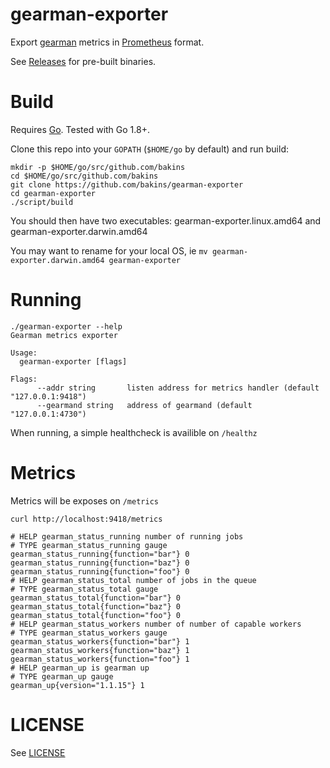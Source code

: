 gearman-exporter
================

Export [gearman](http://gearman.org/) metrics in [Prometheus](https://prometheus.io/) format.

See [Releases](https://github.com/bakins/gearman-exporter/releases) for pre-built binaries.

Build
=====

Requires [Go](https://golang.org/doc/install). Tested with Go 1.8+.

Clone this repo into your `GOPATH` (`$HOME/go` by default) and run build:

```
mkdir -p $HOME/go/src/github.com/bakins
cd $HOME/go/src/github.com/bakins
git clone https://github.com/bakins/gearman-exporter
cd gearman-exporter
./script/build
```

You should then have two executables: gearman-exporter.linux.amd64 and gearman-exporter.darwin.amd64

You may want to rename for your local OS, ie `mv gearman-exporter.darwin.amd64 gearman-exporter`

Running
=======

```
./gearman-exporter --help
Gearman metrics exporter

Usage:
  gearman-exporter [flags]

Flags:
      --addr string       listen address for metrics handler (default "127.0.0.1:9418")
      --gearmand string   address of gearmand (default "127.0.0.1:4730")
```

When running, a simple healthcheck is availible on `/healthz`

Metrics
=======

Metrics will be exposes on `/metrics`

```
curl http://localhost:9418/metrics

# HELP gearman_status_running number of running jobs
# TYPE gearman_status_running gauge
gearman_status_running{function="bar"} 0
gearman_status_running{function="baz"} 0
gearman_status_running{function="foo"} 0
# HELP gearman_status_total number of jobs in the queue
# TYPE gearman_status_total gauge
gearman_status_total{function="bar"} 0
gearman_status_total{function="baz"} 0
gearman_status_total{function="foo"} 0
# HELP gearman_status_workers number of number of capable workers
# TYPE gearman_status_workers gauge
gearman_status_workers{function="bar"} 1
gearman_status_workers{function="baz"} 1
gearman_status_workers{function="foo"} 1
# HELP gearman_up is gearman up
# TYPE gearman_up gauge
gearman_up{version="1.1.15"} 1
```

LICENSE
========

See [LICENSE](./LICENSE)

